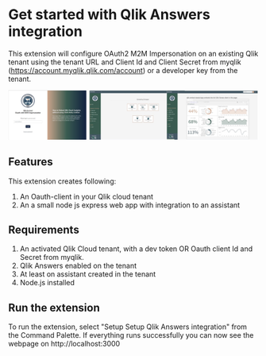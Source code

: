 # Get started with Qlik Answers integration

This extension will configure OAuth2 M2M Impersonation on an existing Qlik tenant using the tenant URL and Client Id and Client Secret from myqlik (https://account.myqlik.qlik.com/account) or a developer key from the tenant.

![images/integration.jpg](https://raw.githubusercontent.com/jacobvinzent/Qlik_Answers_integration/main/images/integration.jpg)

## Features
This extension creates following:
1. An Oauth-client in your Qlik cloud tenant
2. An a small node js express web app with integration to an assistant

## Requirements

1. An activated Qlik Cloud tenant, with a dev token OR Oauth client Id and Secret from myqlik.
2. Qlik Answers enabled on the tenant
3. At least on assistant created in the tenant
3. Node.js installed 


## Run the extension
To run the extension, select "Setup Setup Qlik Answers integration" from the Command Palette. If everything runs successfully you can now see the webpage on http://localhost:3000


